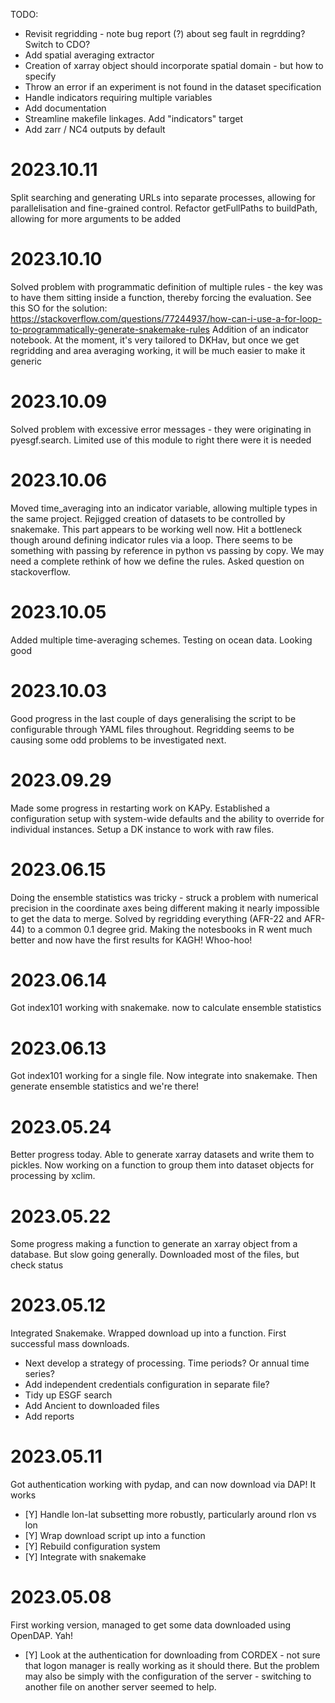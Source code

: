 TODO:
* Revisit regridding - note bug report (?) about seg fault in regrdding? Switch to CDO?
* Add spatial averaging extractor
* Creation of xarray object should incorporate spatial domain - but how to specify
* Throw an error if an experiment is not found in the dataset specification
* Handle indicators requiring multiple variables
* Add documentation
* Streamline makefile linkages. Add "indicators" target
* Add zarr / NC4 outputs by default

# 2023.10.11
Split searching and generating URLs into separate processes, allowing for parallelisation and fine-grained control. Refactor getFullPaths to buildPath, allowing for more arguments to be added

# 2023.10.10
Solved problem with programmatic definition of multiple rules - the key was to have them sitting inside a function, thereby forcing the evaluation. See this SO for the solution:
https://stackoverflow.com/questions/77244937/how-can-i-use-a-for-loop-to-programmatically-generate-snakemake-rules
Addition of an indicator notebook. At the moment, it's very tailored to DKHav, but once we get regridding and area averaging working, it will be much easier to make it generic

# 2023.10.09
Solved problem with excessive error messages - they were originating in pyesgf.search. Limited use of this module to right there were it is needed

# 2023.10.06
Moved time_averaging into an indicator variable, allowing multiple types in the same project. Rejigged creation of datasets to be controlled by snakemake. This part appears to be working well now. Hit a bottleneck though around defining indicator rules via a loop. There seems to be something with passing by reference in python vs passing by copy. We may need a complete rethink of how we define the rules. Asked question on stackoverflow.

# 2023.10.05
Added multiple time-averaging schemes. Testing on ocean data. Looking good

# 2023.10.03
Good progress in the last couple of days generalising the script to be configurable through YAML files throughout. Regridding seems to be causing some odd problems to be investigated next.

# 2023.09.29
Made some progress in restarting work on KAPy. Established a configuration setup with system-wide defaults and the ability to override for individual instances. Setup a DK instance to work with raw files.

# 2023.06.15
Doing the ensemble statistics was tricky - struck a problem with numerical precision in the coordinate axes being different making it nearly impossible to get the data to merge. Solved by regridding everything (AFR-22 and AFR-44) to a common 0.1 degree grid. Making the notesbooks in R went much better and now have the first results for KAGH! Whoo-hoo!

# 2023.06.14 
Got index101 working with snakemake. now to calculate ensemble statistics

# 2023.06.13 
Got index101 working for a single file. Now integrate into snakemake. Then generate ensemble statistics and we're there!

# 2023.05.24
Better progress today. Able to generate xarray datasets and write them to pickles. Now working on a function to group them into dataset objects for processing by xclim.

# 2023.05.22 
Some progress making a function to generate an xarray object from a database. But slow going generally. Downloaded most of the files, but check status

# 2023.05.12
Integrated Snakemake. Wrapped download up into a function. First successful mass downloads. 
* Next develop a strategy of processing. Time periods? Or annual time series?
* Add independent credentials configuration in separate file?
* Tidy up ESGF search
* Add Ancient to downloaded files
* Add reports

# 2023.05.11
Got authentication working with pydap, and can now download via DAP! It works
* [Y] Handle lon-lat subsetting more robustly, particularly around rlon vs lon
* [Y] Wrap download script up into a function
* [Y] Rebuild configuration system
* [Y] Integrate with snakemake

# 2023.05.08
First working version, managed to get some data downloaded using OpenDAP. Yah!
* [Y] Look at the authentication for downloading from CORDEX - not sure that logon manager is really working as it should there. But the problem may also be simply with the configuration of the server - switching to another file on another server seemed to help.
